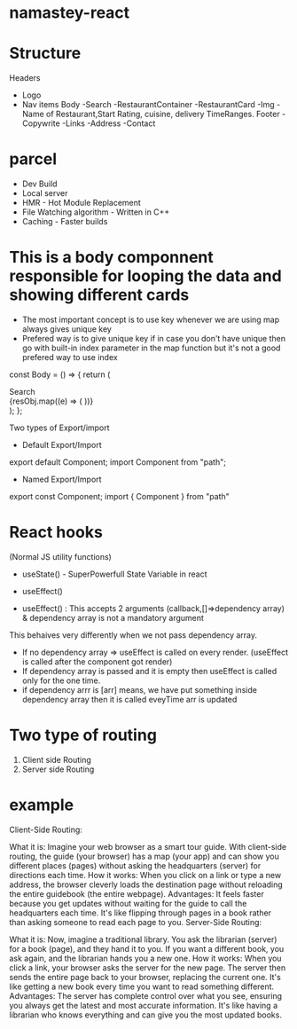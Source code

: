 # namastey-react

# Structure

Headers

- Logo
- Nav items
  Body
  -Search
  -RestaurantContainer
  -RestaurantCard
  -Img
  -Name of Restaurant,Start Rating, cuisine, delivery TimeRanges.
  Footer
  -Copywrite
  -Links
  -Address
  -Contact

# parcel

- Dev Build
- Local server
- HMR - Hot Module Replacement
- File Watching algorithm - Written in C++
- Caching - Faster builds

# This is a body componnent responsible for looping the data and showing different cards

- The most important concept is to use key whenever we are using map always gives unique key
- Prefered way is to give unique key if in case you don't have unique then go with built-in index parameter in the map function but it's not a good prefered way to use index

const Body = () => {
return (

<div className="body">
<div className="search">Search</div>
<div className="restaurant-container">
{resObj.map((e) => (
<RestaurantCard key={e.info.id} resData={e} />
))}
</div>
</div>
);
};

Two types of Export/import

- Default Export/Import

export default Component;
import Component from "path";

- Named Export/Import

export const Component;
import { Component } from "path"

# React hooks

(Normal JS utility functions)

- useState() - SuperPowerfull State Variable in react
- useEffect()

- useEffect() : This accepts 2 arguments (callback,[]=>dependency array) & dependency array is not a mandatory argument

This behaives very differently when we not pass dependency array.

- If no dependency array => useEffect is called on every render. (useEffect is called after the component got render)
- If dependency array is passed and it is empty then useEffect is called only for the one time.
- if dependency arrr is [arr] means, we have put something inside dependency array then it is called eveyTime arr is updated

# Two type of routing

1. Client side Routing
2. Server side Routing

# example
Client-Side Routing:

What it is: Imagine your web browser as a smart tour guide. With client-side routing, the guide (your browser) has a map (your app) and can show you different places (pages) without asking the headquarters (server) for directions each time.
How it works: When you click on a link or type a new address, the browser cleverly loads the destination page without reloading the entire guidebook (the entire webpage).
Advantages: It feels faster because you get updates without waiting for the guide to call the headquarters each time. It's like flipping through pages in a book rather than asking someone to read each page to you.
Server-Side Routing:

What it is: Now, imagine a traditional library. You ask the librarian (server) for a book (page), and they hand it to you. If you want a different book, you ask again, and the librarian hands you a new one.
How it works: When you click a link, your browser asks the server for the new page. The server then sends the entire page back to your browser, replacing the current one. It's like getting a new book every time you want to read something different.
Advantages: The server has complete control over what you see, ensuring you always get the latest and most accurate information. It's like having a librarian who knows everything and can give you the most updated books.
